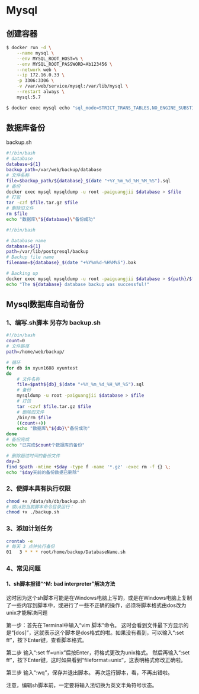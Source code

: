 # Mysql

## 创建容器
```sh
$ docker run -d \
    --name mysql \
    --env MYSQL_ROOT_HOST=% \
    --env MYSQL_ROOT_PASSWORD=Ab123456 \
    --network web \
    --ip 172.16.0.33 \
    -p 3306:3306 \
    -v /var/web/service/mysql:/var/lib/mysql \
    --restart always \
    mysql:5.7
```

```sh
$ docker exec mysql echo "sql_mode=STRICT_TRANS_TABLES,NO_ENGINE_SUBSTITUTION" >> /etc/mysql/conf.d/mysql.cnf
```

## 数据库备份

backup.sh
```sh
#!/bin/bash
# database
database=${1}
backup_path=/var/web/backup/database
# 文件名称
file=$backup_path/${database}_$(date "+%Y_%m_%d_%H_%M_%S").sql
# 备份
docker exec mysql mysqldump -u root -paiguangjii $database > $file
# 打包
tar -czf $file.tar.gz $file
# 删除旧文件
rm $file
echo "数据库\"${database}\"备份成功"

#!/bin/bash

# Database name
database=${1}
path=/var/lib/postgresql/backup
# Backup file name
filename=${database}_$(date "+%Y%m%d-%H%M%S").bak

# Backing up
docker exec mysql mysqldump -u root -paiguangjii $database > ${path}/$file
echo "The ${database} database backup was successful!"
```

## Mysql数据库自动备份

### 1、编写.sh脚本 另存为 backup.sh

```sh
#!/bin/bash
count=0
# 文件路径
path=/home/web/backup/

# 循环
for db in xyun1688 xyuntest
do
	# 文件名称
	file=$path${db}_$(date "+%Y_%m_%d_%H_%M_%S").sql
	# 备份
	mysqldump -u root -paiguangjii $database > $file
	# 打包
	tar -czvf $file.tar.gz $file
	# 删除旧文件
	/bin/rm $file
	((count++))
	echo "数据库\"${db}\"备份成功"
done
# 备份完成
echo "已完成$count个数据库的备份"

# 删除超过时间的备份文件
day=3
find $path -mtime +$day -type f -name '*.gz' -exec rm -f {} \;
echo "$day天前的备份数据已删除"
```

### 2、使脚本具有执行权限
```sh
chmod +x /data/sh/db/backup.sh
# 或cd到当前脚本命令目录运行：
chmod +x ./backup.sh
```


### 3、添加计划任务
```sh
crontab -e
# 每天 3 点钟执行备份
01   3 * * * root/home/backup/DatabaseName.sh
```

### 4、常见问题

#### 1、sh脚本报错“^M: bad interpreter”解决方法
这时因为这个sh脚本可能是在Windows电脑上写的，或是在Windows电脑上复制了一些内容到脚本中，或进行了一些不正确的操作，必须将脚本格式由dos改为unix才能解决问题

第一步：首先在Terminal中输入“vim 脚本”命令。
这时会看到文件最下方显示的是“[dos]”，这就表示这个脚本是dos格式的啦。如果没有看到，可以输入“:set ff”，按下Enter键，查看脚本格式。

第二步
输入“:set ff=unix”后按Enter，将格式更改为unix格式。
然后再输入“:set ff”，按下Enter键，这时如果看到“fileformat=unix”，这表明格式修改正确啦。

第三步
输入“:wq”，保存并退出脚本。
再次运行脚本，看，不再出错啦。

注意，编辑sh脚本前，一定要将输入法切换为英文半角符号状态。
